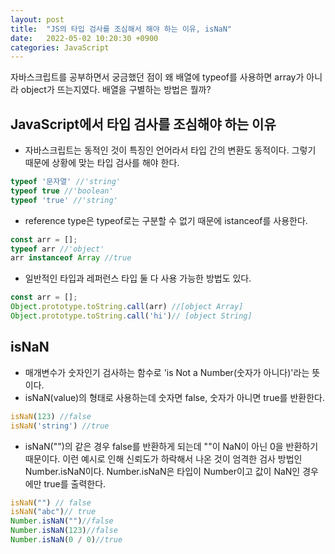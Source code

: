 ```yaml
---
layout: post
title:  "JS의 타입 검사를 조심해서 해야 하는 이유, isNaN"
date:   2022-05-02 10:20:30 +0900
categories: JavaScript
---
```


자바스크립트를 공부하면서 궁금했던 점이 왜 배열에 typeof를 사용하면 array가 아니라 object가 뜨는지였다. 배열을 구별하는 방법은 뭘까?

## JavaScript에서 타입 검사를 조심해야 하는 이유
- 자바스크립트는 동적인 것이 특징인 언어라서 타입 간의 변환도 동적이다. 그렇기 때문에 상황에 맞는 타입 검사를 해야 한다.
```js
typeof '문자열' //'string'
typeof true //'boolean'
typeof 'true' //'string'
```
- reference type은 typeof로는 구분할 수 없기 때문에 istanceof를 사용한다.
```js
const arr = [];
typeof arr //'object'
arr instanceof Array //true
```
- 일반적인 타입과 레퍼런스 타입 둘 다 사용 가능한 방법도 있다.
```js
const arr = [];
Object.prototype.toString.call(arr) //[object Array]
Object.prototype.toString.call('hi')// [object String]
```

## isNaN
- 매개변수가 숫자인기 검사하는 함수로 'is Not a Number(숫자가 아니다)'라는 뜻이다.
- isNaN(value)의 형태로 사용하는데 숫자면 false, 숫자가 아니면 true를 반환한다. 
```js
isNaN(123) //false
isNaN('string') //true
```
- isNaN("")의 같은 경우 false를 반환하게 되는데 ""이 NaN이 아닌 0을 반환하기 때문이다. 이런 예시로 인해 신뢰도가 하락해서 나온 것이 엄격한 검사 방법인 Number.isNaN이다. Number.isNaN은 타입이 Number이고 값이 NaN인 경우에만 true를 출력한다.
```js
isNaN("") // false
isNaN("abc")// true
Number.isNaN("")//false
Number.isNaN(123)//false
Number.isNaN(0 / 0)//true
```